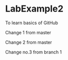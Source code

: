 # LabExample2
To learn basics of GitHub

Change 1 from master

Change 2 from master

Change no.3 from branch 1
